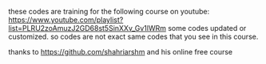  these codes are training for the following course on youtube:
 https://www.youtube.com/playlist?list=PLRU2zoAmuzJ2GD68st5SinXXv_Gv1lWRm
 some codes updated or customized. so codes are not exact same codes that you see in this course.

 thanks to https://github.com/shahriarshm and his online free course